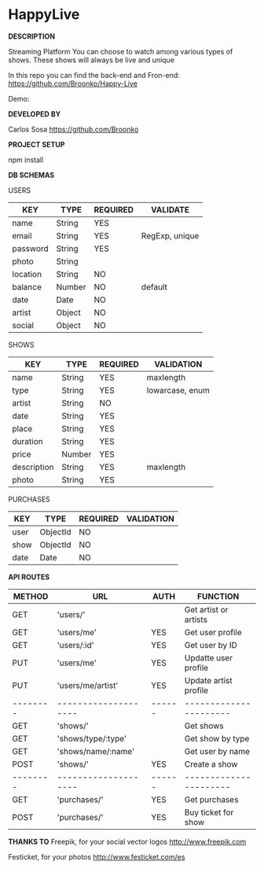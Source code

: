 # HappyLive

**DESCRIPTION**

Streaming Platform
You can choose to watch among various types of shows. These shows will always be live and unique

In this repo you can find the back-end and Fron-end:
https://github.com/Broonko/Happy-Live

Demo:


**DEVELOPED BY**

Carlos Sosa
https://github.com/Broonko


**PROJECT SETUP**

npm install


**DB SCHEMAS**

USERS

|   KEY    |   TYPE     | REQUIRED | VALIDATE       |
|----------|------------|----------|----------------|
| name     | String     | YES      |                |
| email    | String     | YES      | RegExp, unique |
| password | String     | YES      |                |
| photo    | String     |          |                |
| location | String     | NO       |                |
| balance  | Number     | NO       | default        |
| date     | Date       | NO       |                |
| artist   | Object     | NO       |                |
| social   | Object     | NO       |                |

SHOWS

| KEY         | TYPE       | REQUIRED | VALIDATION      |
|-------------|------------|----------|-----------------|
| name        | String     | YES      | maxlength       |
| type        | String     | YES      | lowarcase, enum |
| artist      | String     | NO       |                 |
| date        | String     | YES      |                 |
| place       | String     | YES      |                 |
| duration    | String     | YES      |                 |
| price       | Number     | YES      |                 |
| description | String     | YES      | maxlength       |
| photo       | String     | YES      |                 |

PURCHASES

| KEY      | TYPE       | REQUIRED | VALIDATION     |
|----------|------------|----------|----------------|
| user     | ObjectId   | NO       |                |
| show     | ObjectId   | NO       |                |
| date     | Date       | NO       |                |


**API ROUTES**

| METHOD | URL                | AUTH | FUNCTION              |	
|--------|--------------------|------| ----------------------|
| GET    | 'users/'           |      | Get artist or artists |	
| GET    | 'users/me'         | YES  | Get user profile      |
| GET    | 'users/:id'        | YES  | Get user by ID        |
| PUT    | 'users/me'         | YES  | Updatte user profile  |
| PUT    | 'users/me/artist'  | YES  | Update artist profile |
|--------|--------------------|------| ----------------------|
| GET    | 'shows/'           |      | Get shows             |	
| GET    | 'shows/type/:type' |      | Get show by type      |
| GET    | 'shows/name/:name' |      | Get user by name      |
| POST   | 'shows/'           | YES  | Create a show         |
|--------|--------------------|------| ----------------------|
| GET    | 'purchases/'       | YES  | Get purchases         |	
| POST   | 'purchases/'       | YES  | Buy ticket for show   |


**THANKS TO**
Freepik, for your social vector logos
http://www.freepik.com

Festicket, for your photos
http://www.festicket.com/es